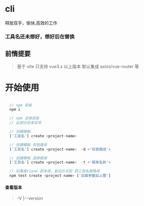 <!-- 暂无 -->

# cli

释放双手，愉快,高效的工作

### 工具名还未想好，想好后在替换

## 前情提要

> 基于 vite 只支持 vue3.x 以上版本
> 默认集成 axios/vue-router 等

# 开始使用

```javascript

  // npm 安装
  npm i

  // npm 全局安装
  // 此部分还未实现

  // 创建模板
  ['工具名'] create <project-name>

  // 创建模板 存放路径
  ['工具名'] create <project-name>  -d <'存放路径'>

  // 创建模板 选择框架
  ['工具名'] create <project-name>  -t <'框架名称'>

  // 如果是clone 到本地，启动方式则 把工具名替换成
  npm test create <project-name> ['后面参数如上图']


```

#### 查看版本

> -V |--version
